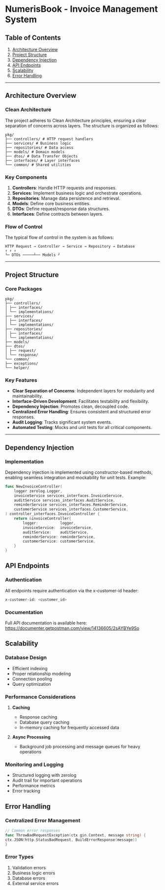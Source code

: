 # **NumerisBook - Invoice Management System**

## **Table of Contents**
1. [Architecture Overview](#architecture-overview)
2. [Project Structure](#project-structure)
3. [Dependency Injection](#dependency-injection)
4. [API Endpoints](#api-endpoints)
5. [Scalability](#scalability)
6. [Error Handling](#error-handling)

---

## **Architecture Overview**

### **Clean Architecture**
The project adheres to Clean Architecture principles, ensuring a clear separation of concerns across layers. The structure is organized as follows:

```
pkg/ 
├── controllers/ # HTTP request handlers 
├── services/ # Business logic 
├── repositories/ # Data access 
├── models/ # Domain models 
├── dtos/ # Data Transfer Objects 
├── interfaces/ # Layer interfaces 
└── common/ # Shared utilities
```


### **Key Components**
1. **Controllers**: Handle HTTP requests and responses.
2. **Services**: Implement business logic and orchestrate operations.
3. **Repositories**: Manage data persistence and retrieval.
4. **Models**: Define core business entities.
5. **DTOs**: Define request/response data structures.
6. **Interfaces**: Define contracts between layers.

### **Flow of Control**
The typical flow of control in the system is as follows:
```
HTTP Request → Controller → Service → Repository → Database
↑ ↑ ↑
└─ DTOs ─────┴── Models ┘
```


---

## **Project Structure**

### **Core Packages**

```
pkg/
├── controllers/
│ ├── interfaces/
│ └── implementations/
├── services/
│ ├── interfaces/
│ └── implementations/
├── repositories/
│ ├── interfaces/
│ └── implementations/
├── models/
├── dtos/
│ ├── request/
│ └── response/
└── common/
├── exceptions/
└── helper/
```


### **Key Features**
- **Clear Separation of Concerns**: Independent layers for modularity and maintainability.
- **Interface-Driven Development**: Facilitates testability and flexibility.
- **Dependency Injection**: Promotes clean, decoupled code.
- **Centralized Error Handling**: Ensures consistent and structured error responses.
- **Audit Logging**: Tracks significant system events.
- **Automated Testing**: Mocks and unit tests for all critical components.

---

## **Dependency Injection**

### **Implementation**
Dependency injection is implemented using constructor-based methods, enabling seamless integration and mockability for unit tests. Example:

```go
func NewInvoiceController(
    logger zerolog.Logger,
    invoiceService services_interfaces.InvoiceService,
    auditService services_interfaces.AuditService,
    reminderService services_interfaces.ReminderService,
    customerService services_interfaces.CustomerService,
) controller_interfaces.InvoiceController {
    return &invoiceController{
        logger:          logger,
        invoiceService:  invoiceService,
        auditService:    auditService,
        reminderService: reminderService,
        customerService: customerService,
    }
}
```

## API Endpoints

### Authentication
All endpoints require authentication via the x-customer-id header:

```bash
x-customer-id: <customer_id>
```

### Documentation
Full API documentation is available here: https://documenter.getpostman.com/view/14136605/2sAYBYe9So


## Scalability

### Database Design
- Efficient indexing
- Proper relationship modeling
- Connection pooling
- Query optimization

### Performance Considerations
1. **Caching**
   - Response caching
   - Database query caching
   - In-memory caching for frequently accessed data

2. **Async Processing**
   - Background job processing and message queues for heavy operations

### Monitoring and Logging
- Structured logging with zerolog
- Audit trail for important operations
- Performance metrics
- Error tracking




## Error Handling

### Centralized Error Management
``` go
// Common error responses
func ThrowBadRequestException(ctx gin.Context, message string) {
ctx.JSON(http.StatusBadRequest, BuildErrorResponse(message))
}
```

### Error Types
1. Validation errors
2. Business logic errors
3. Database errors
4. External service errors

